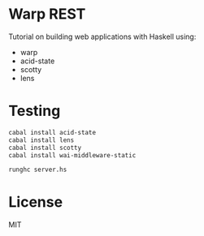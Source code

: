 Warp REST
=========

Tutorial on building web applications with Haskell using:

- warp
- acid-state 
- scotty
- lens

Testing
=======


```bash
cabal install acid-state
cabal install lens
cabal install scotty
cabal install wai-middleware-static
```

```bash
runghc server.hs
```

License
=======

MIT
